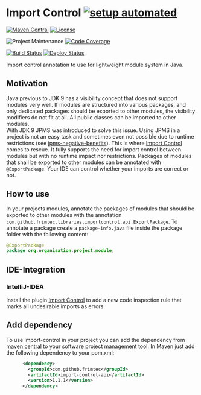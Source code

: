 # Import Control [![setup automated][gitpod-shield]][gitpod]
[![Maven Central][maven-central-shield]][maven-central]
[![License][license-shield]][license]

![Project Maintenance][maintenance-shield]
[![Code Coverage][codecov-shield]][codecov]

[![Build Status][build-status-shield]][build-status]
[![Deploy Status][deploy-status-shield]][deploy-status]

Import control annotation to use for lightweight module system in Java.

## Motivation
Java previous to JDK 9 has a visibility concept that does not support modules very well.
If modules are structured into various packages, and only dedicated packages should be exported to other modules, the visibility modifiers do not fit at all. All public classes can be imported to other modules.<br>
With JDK 9 JPMS was introduced to solve this issue. Using JPMS in a project is not an easy task and sometimes even not possible due to runtime restrictions (see [jpms-negative-benefits][jpms-negative-benefits]).
This is where [Import Control][import-control-readme] comes to rescue. It fully supports the need for import control between modules but with no runtime impact nor restrictions.
Packages of modules that shall be exported to other modules can be annotated with ```@ExportPackage```.
Your IDE can control whether your imports are correct or not.
                
## How to use
In your projects modules, annotate the packages of modules that should be exported to other modules with the annotation ```com.github.frimtec.libraries.importcontrol.api.ExportPackage```.
To annotate a package create a ```package-info.java``` file inside the package folder with the following content:
```java
@ExportPackage
package org.organisation.project.module;
```

## IDE-Integration
### IntelliJ-IDEA
Install the plugin [Import Control][import-control-plugin] to add a new code inspection rule that marks all undesirable imports as errors.  

## Add dependency
To use import-control in your project you can add the dependency from [maven central][maven-central-import-control-api] to your software project management tool:
In Maven just add the following dependency to your pom.xml:
```xml
      <dependency>
        <groupId>com.github.frimtec</groupId>
        <artifactId>import-control-api</artifactId>
        <version>1.1.1</version>
      </dependency>
```

[gitpod-shield]: https://img.shields.io/badge/Gitpod-ready_to_code-orange?logo=gitpod
[gitpod]: https://gitpod.io/from-referrer/
[maven-central-shield]: https://maven-badges.herokuapp.com/maven-central/com.github.frimtec/import-control-api/badge.svg
[maven-central]: https://maven-badges.herokuapp.com/maven-central/com.github.frimtec/import-control-api
[maintenance-shield]: https://img.shields.io/maintenance/yes/2025.svg
[license-shield]: https://img.shields.io/github/license/frimtec/import-control.svg
[license]: https://opensource.org/licenses/Apache-2.0
[codecov-shield]: https://codecov.io/gh/frimtec/import-control/branch/main/graph/badge.svg?token=XPU22BU7VN
[codecov]: https://codecov.io/gh/frimtec/import-control
[build-status-shield]: https://github.com/frimtec/import-control/workflows/Build/badge.svg
[build-status]: https://github.com/frimtec/import-control/actions?query=workflow%3ABuild
[deploy-status-shield]: https://github.com/frimtec/import-control/workflows/Deploy%20release/badge.svg
[deploy-status]: https://github.com/frimtec/import-control/actions?query=workflow%3A%22Deploy+release%22
[import-control-readme]: https://github.com/frimtec/import-control/blob/main/README.md
[maven-central-import-control-api]: https://search.maven.org/artifact/com.github.frimtec/import-control-api
[jpms-negative-benefits]: https://blog.joda.org/2018/03/jpms-negative-benefits.html
[import-control-plugin]: https://plugins.jetbrains.com/plugin/15308-import-control